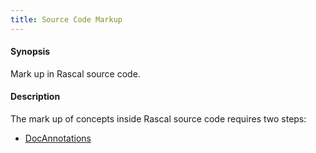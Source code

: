 ```yaml
---
title: Source Code Markup
---
```


#### Synopsis

Mark up in Rascal source code.

#### Description

The mark up of concepts inside Rascal source code requires two steps:

* [DocAnnotations](../../../Tutor/Markup/SourceCodeMarkup/DocAnnotations)

